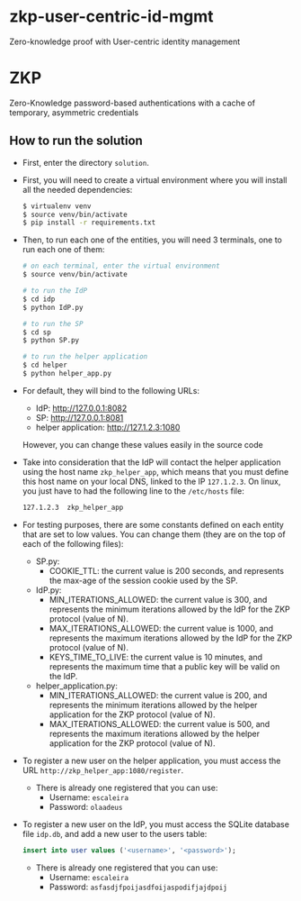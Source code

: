 # zkp-user-centric-id-mgmt
Zero-knowledge proof with User-centric identity management

# ZKP
Zero-Knowledge password-based authentications with a cache of temporary, asymmetric credentials

## How to run the solution

 - First, enter the directory `solution`.

 - First, you will need to create a virtual environment where you will install all the needed dependencies:
    ```bash
    $ virtualenv venv
    $ source venv/bin/activate
    $ pip install -r requirements.txt
    ```

 - Then, to run each one of the entities, you will need 3 terminals, one to run each one of them:
    ```bash
    # on each terminal, enter the virtual environment
    $ source venv/bin/activate

    # to run the IdP
    $ cd idp
    $ python IdP.py

    # to run the SP
    $ cd sp
    $ python SP.py

    # to run the helper application
    $ cd helper
    $ python helper_app.py
    ```

 - For default, they will bind to the following URLs:
    - IdP: http://127.0.0.1:8082
    - SP: http://127.0.0.1:8081
    - helper application: http://127.1.2.3:1080

    However, you can change these values easily in the source code


 - Take into consideration that the IdP will contact the helper application using the host name `zkp_helper_app`, which means that you must define this host name on your local DNS, linked to the IP `127.1.2.3`. On linux, you just have to had the following line to the `/etc/hosts` file:
    ```bash
    127.1.2.3  zkp_helper_app
    ```

 - For testing purposes, there are some constants defined on each entity that are set to low values. You can change them (they are on the top of each of the following files):
    - SP.py:
       - COOKIE_TTL: the current value is 200 seconds, and represents the max-age of the session cookie used by the SP.
    - IdP.py:
       - MIN_ITERATIONS_ALLOWED: the current value is 300, and represents the minimum iterations allowed by the IdP for the ZKP protocol (value of N).
       - MAX_ITERATIONS_ALLOWED: the current value is 1000, and represents the maximum iterations allowed by the IdP for the ZKP protocol (value of N).
       - KEYS_TIME_TO_LIVE: the current value is 10 minutes, and represents the maximum time that a public key will be valid on the IdP.
    - helper_application.py:
       - MIN_ITERATIONS_ALLOWED: the current value is 200, and represents the minimum iterations allowed by the helper application for the ZKP protocol (value of N).
       - MAX_ITERATIONS_ALLOWED: the current value is 500, and represents the maximum iterations allowed by the helper application for the ZKP protocol (value of N).

 - To register a new user on the helper application, you must access the URL `http://zkp_helper_app:1080/register`.
    - There is already one registered that you can use: 
       - Username: `escaleira`
       - Password: `olaadeus`

 - To register a new user on the IdP, you must access the SQLite database file `idp.db`, and add a new user to the users table:
    ```sql
    insert into user values ('<username>', '<password>');
    ```
    - There is already one registered that you can use: 
        - Username: `escaleira`
        - Password: `asfasdjfpoijasdfoijaspodifjajdpoij`
